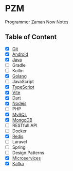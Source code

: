 # PZM

Programmer Zaman Now Notes

## Table of Content

- [x] [Git](Git)
- [x] [Android](Android)
- [x] [Java](Java)
- [ ] Gradle
- [ ] Kotlin
- [x] [Golang](Golang)
- [ ] JavaScript
- [x] [TypeScript](TypeScript)
- [x] [Vite](Vite)
- [x] [Dart](Dart)
- [x] [Nodejs](Nodejs)
- [ ] PHP
- [x] [MySQL](MySQL)
- [x] [MongoDB](MongoDB)
- [ ] RESTfull API
- [ ] Docker
- [x] [Redis](Redis)
- [ ] Laravel
- [ ] Spring
- [ ] Design Patterns
- [x] [Microservices](Microservices)
- [x] [Kafka](Kafka)
